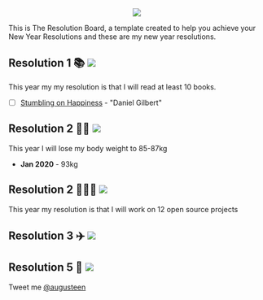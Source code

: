 <div align="center">
  <img src="https://i.imgur.com/thKzPkw.png">
</div>

This is The Resolution Board, a template created to help you achieve your New Year Resolutions and these are my new year resolutions.

## Resolution 1 📚 ![](https://img.shields.io/badge/progress-0%25-darkgreen.svg)
This year my my resolution is that I will read at least 10 books.
- [ ] [Stumbling on Happiness](https://www.amazon.com/Stumbling-Happiness-Daniel-Gilbert/dp/1400077427) - "Daniel Gilbert"

## Resolution 2 💪🏼 ![](https://img.shields.io/badge/progress-0%25-darkgreen.svg)
This year I will lose my body weight to 85-87kg 
* **Jan 2020** - 93kg

## Resolution 2 👨🏻‍💻 ![](https://img.shields.io/badge/progress-116%25-darkgreen.svg)

This year my resolution is that I will work on 12 open source projects

## Resolution 3 ✈️ ![](https://img.shields.io/badge/progress-200%25-darkgreen.svg)

## Resolution 5 🤝 ![](https://img.shields.io/badge/progress-103%25-darkgreen.svg)


Tweet me [@augusteen](https://twitter.com/augusteen)
